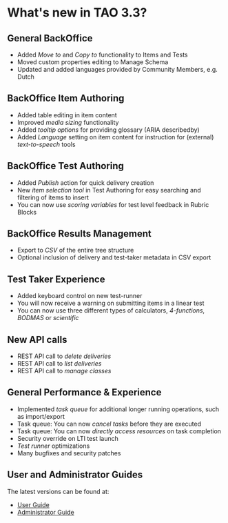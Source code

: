 # What's new in TAO 3.3?

## General BackOffice
- Added _Move to_ and _Copy to_ functionality to Items and Tests
- Moved custom properties editing to Manage Schema
- Updated and added languages provided by Community Members, e.g. Dutch

## BackOffice Item Authoring
- Added table editing in item content
- Improved _media sizing_ functionality
- Added _tooltip options_ for providing glossary (ARIA describedby)
- Added _Language_ setting on item content for instruction for (external) _text-to-speech_ tools

## BackOffice Test Authoring
- Added _Publish_ action for quick delivery creation
- New _item selection tool_ in Test Authoring for easy searching and filtering of items to insert
- You can now use _scoring variables_ for test level feedback in Rubric Blocks

## BackOffice Results Management
- Export to _CSV_ of the entire tree structure
- Optional inclusion of delivery and test-taker metadata in CSV export

## Test Taker Experience
- Added keyboard control on new test-runner
- You will now receive a warning on submitting items in a linear test
- You can now use three different types of calculators, _4-functions_, _BODMAS_ or _scientific_ 

## New API calls 
- REST API call to _delete deliveries_ 
- REST API call to _list deliveries_ 
- REST API call to _manage classes_ 

## General Performance & Experience 
- Implemented _task queue_ for additional longer running operations, such as import/export 
- Task queue: You can now _cancel tasks_ before they are executed
- Task queue: You can now _directly access resources_ on task completion
- Security override on LTI test launch
- _Test runner_ optimizations
- Many bugfixes and security patches

## User and Administrator Guides

The latest versions can be found at:
- [User Guide](https://userguide.taotesting.com)
- [Administrator Guide](https://adminguide.taotesting.com)
